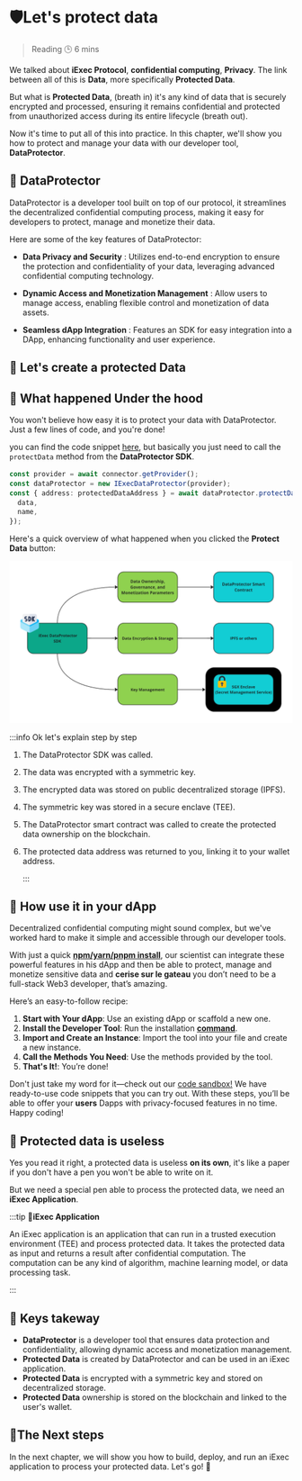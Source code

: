 <script setup>
import ProtectData from '../../components/ProtectData.vue';
</script>

# 🛡️Let's protect data

> Reading 🕒 6 mins

We talked about **iExec Protocol**, **confidential computing**, **Privacy**. The
link between all of this is **Data**, more specifically **Protected Data**.

But what is **Protected Data**, (breath in) it's any kind of data that is
securely encrypted and processed, ensuring it remains confidential and protected
from unauthorized access during its entire lifecycle (breath out).

Now it's time to put all of this into practice. In this chapter, we'll show you
how to protect and manage your data with our developer tool, **DataProtector**.

## 🧩 DataProtector

DataProtector is a developer tool built on top of our protocol, it streamlines
the decentralized confidential computing process, making it easy for developers
to protect, manage and monetize their data.

Here are some of the key features of DataProtector:

- **Data Privacy and Security** : Utilizes end-to-end encryption to ensure the
  protection and confidentiality of your data, leveraging advanced confidential
  computing technology.

- **Dynamic Access and Monetization Management** : Allow users to manage access,
  enabling flexible control and monetization of data assets.

- **Seamless dApp Integration** : Features an SDK for easy integration into a
  DApp, enhancing functionality and user experience.

## 🧩 Let's create a protected Data

<ProtectData />

## 🧩 What happened Under the hood

You won't believe how easy it is to protect your data with DataProtector. Just a
few lines of code, and you're done!

you can find the code snippet
[here](https://codesandbox.io/p/github/iExecBlockchainComputing/dataprotector-sandbox/main?file=%2Fsrc%2Fmain.tsx%3A18%2C7&preventWorkspaceRedirect=true),
but basically you just need to call the `protectData` method from the
**DataProtector SDK**.

```typescript
const provider = await connector.getProvider();
const dataProtector = new IExecDataProtector(provider);
const { address: protectedDataAddress } = await dataProtector.protectData({
  data,
  name,
});
```

Here's a quick overview of what happened when you clicked the **Protect Data**
button:

![alt text](/assets/hello-world/dataprotector.png)

:::info Ok let's explain step by step

1. The DataProtector SDK was called.
2. The data was encrypted with a symmetric key.
3. The encrypted data was stored on public decentralized storage (IPFS).
4. The symmetric key was stored in a secure enclave (TEE).
5. The DataProtector smart contract was called to create the protected data
   ownership on the blockchain.
6. The protected data address was returned to you, linking it to your wallet
   address.

   :::

## 🧩 How use it in your dApp

Decentralized confidential computing might sound complex, but we've worked hard
to make it simple and accessible through our developer tools.

With just a quick
[**npm/yarn/pnpm install**](https://www.npmjs.com/package/@iexec/dataprotector),
our scientist can integrate these powerful features in his dApp and then be able
to protect, manage and monetize sensitive data and **cerise sur le gateau** you
don’t need to be a full-stack Web3 developer, that’s amazing.

Here’s an easy-to-follow recipe:

1. **Start with Your dApp**: Use an existing dApp or scaffold a new one.
2. **Install the Developer Tool**: Run the installation
   [**command**](https://www.npmjs.com/package/@iexec/dataprotector).
3. **Import and Create an Instance**: Import the tool into your file and create
   a new instance.
4. **Call the Methods You Need**: Use the methods provided by the tool.
5. **That's It!**: You’re done!

Don't just take my word for it—check out our
[code sandbox!](https://codesandbox.io/p/github/iExecBlockchainComputing/dataprotector-sandbox/main?file=%2Fsrc%2Fmain.tsx%3A18%2C7&preventWorkspaceRedirect=true)
We have ready-to-use code snippets that you can try out. With these steps,
you’ll be able to offer your **users** Dapps with privacy-focused features in no
time. Happy coding!

## 🧩 Protected data is useless

Yes you read it right, a protected data is useless **on its own**, it's like a
paper if you don't have a pen you won't be able to write on it.

But we need a special pen able to process the protected data, we need an **iExec
Application**.

:::tip 🚨**iExec Application**

An iExec application is an application that can run in a trusted execution
environment (TEE) and process protected data. It takes the protected data as
input and returns a result after confidential computation. The computation can
be any kind of algorithm, machine learning model, or data processing task.

:::

## 🧩 Keys takeway

- **DataProtector** is a developer tool that ensures data protection and
  confidentiality, allowing dynamic access and monetization management.
- **Protected Data** is created by DataProtector and can be used in an iExec
  application.
- **Protected Data** is encrypted with a symmetric key and stored on
  decentralized storage.
- **Protected Data** ownership is stored on the blockchain and linked to the
  user's wallet.

## 💫The Next steps

In the next chapter, we will show you how to build, deploy, and run an iExec
application to process your protected data. Let's go! 🚀
